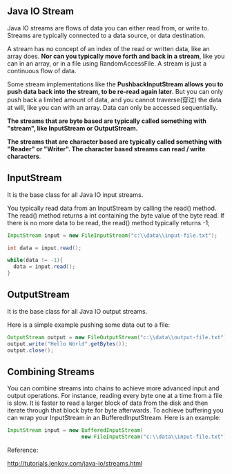 ## Java IO Stream

Java IO streams are flows of data you can either read from, or write to. Streams are typically connected to a data source, or data destination.

A stream has no concept of an index of the read or written data, like an array does. **Nor can you typically move forth and back in a stream**, like you can in an array, or in a file using RandomAccessFile. A stream is just a continuous flow of data.

Some stream implementations like the **PushbackInputStream allows you to push data back into the stream, to be re-read again later**. But you can only push back a limited amount of data, and you cannot traverse(穿过) the data at will, like you can with an array. Data can only be accessed sequentially.

**The streams that are byte based are typically called something with "stream", like InputStream or OutputStream.**

**The streams that are character based are typically called something with "Reader" or "Writer". The character based streams can read / write characters**.

## InputStream

It is the base class for all Java IO input streams.

You typically read data from an InputStream by calling the read() method. The read() method returns a int containing the byte value of the byte read. If there is no more data to be read, the read() method typically returns -1;

```java
InputStream input = new FileInputStream("c:\\data\\input-file.txt");

int data = input.read();

while(data != -1){
  data = input.read();
}
```

## OutputStream

It is the base class for all Java IO output streams.

Here is a simple example pushing some data out to a file:

```java
OutputStream output = new FileOutputStream("c:\\data\\output-file.txt");
output.write("Hello World".getBytes());
output.close();
```

## Combining Streams

You can combine streams into chains to achieve more advanced input and output operations. For instance, reading every byte one at a time from a file is slow. It is faster to read a larger block of data from the disk and then iterate through that block byte for byte afterwards. To achieve buffering you can wrap your InputStream in an BufferedInputStream. Here is an example:

```java
InputStream input = new BufferedInputStream(
                        new FileInputStream("c:\\data\\input-file.txt"));

```

Reference:

http://tutorials.jenkov.com/java-io/streams.html
